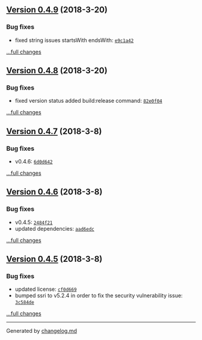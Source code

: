 ## [Version 0.4.9](https://github.com/blackmirror1980/flavor-js/releases/tag/v0.4.9) (2018-3-20)

### Bug fixes

- fixed string issues startsWith endsWith: [`e9c1a42`](https://github.com/blackmirror1980/flavor-js/commit/e9c1a42)

[...full changes](https://github.com/blackmirror1980/flavor-js/compare/v0.4.8...v0.4.9)

## [Version 0.4.8](https://github.com/blackmirror1980/flavor-js/releases/tag/v0.4.8) (2018-3-20)

### Bug fixes

- fixed version status added build:release command: [`82e0f04`](https://github.com/blackmirror1980/flavor-js/commit/82e0f04)

[...full changes](https://github.com/blackmirror1980/flavor-js/compare/v0.4.7...v0.4.8)

## [Version 0.4.7](https://github.com/blackmirror1980/flavor-js/releases/tag/v0.4.7) (2018-3-8)

### Bug fixes

- v0.4.6: [`6d0d642`](https://github.com/blackmirror1980/flavor-js/commit/6d0d642)

[...full changes](https://github.com/blackmirror1980/flavor-js/compare/v0.4.6...v0.4.7)

## [Version 0.4.6](https://github.com/blackmirror1980/flavor-js/releases/tag/v0.4.6) (2018-3-8)

### Bug fixes

- v0.4.5: [`2484f21`](https://github.com/blackmirror1980/flavor-js/commit/2484f21)
- updated dependencies: [`aad6edc`](https://github.com/blackmirror1980/flavor-js/commit/aad6edc)

[...full changes](https://github.com/blackmirror1980/flavor-js/compare/v0.4.5...v0.4.6)

## [Version 0.4.5](https://github.com/blackmirror1980/flavor-js/releases/tag/v0.4.5) (2018-3-8)

### Bug fixes

- updated license: [`cf0d669`](https://github.com/blackmirror1980/flavor-js/commit/cf0d669)
- bumped ssri to v5.2.4 in order to fix the security vulnerability issue: [`3c584de`](https://github.com/blackmirror1980/flavor-js/commit/3c584de)

[...full changes](https://github.com/blackmirror1980/flavor-js/compare/v0.4.4...v0.4.5)


---

Generated by [changelog.md](https://github.com/egoist/changelog.md)
